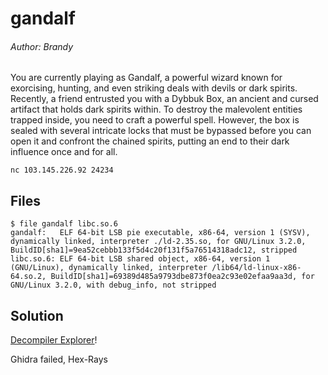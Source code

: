 # gandalf

###### Author: Brandy

You are currently playing as Gandalf, a powerful wizard known for exorcising, hunting, and even striking deals with devils or dark spirits. Recently, a friend entrusted you with a Dybbuk Box, an ancient and cursed artifact that holds dark spirits within. To destroy the malevolent entities trapped inside, you need to craft a powerful spell. However, the box is sealed with several intricate locks that must be bypassed before you can open it and confront the chained spirits, putting an end to their dark influence once and for all.

`nc 103.145.226.92 24234`

## Files

```
$ file gandalf libc.so.6 
gandalf:   ELF 64-bit LSB pie executable, x86-64, version 1 (SYSV), dynamically linked, interpreter ./ld-2.35.so, for GNU/Linux 3.2.0, BuildID[sha1]=9ea52cebbb133f5d4c20f131f5a76514318adc12, stripped
libc.so.6: ELF 64-bit LSB shared object, x86-64, version 1 (GNU/Linux), dynamically linked, interpreter /lib64/ld-linux-x86-64.so.2, BuildID[sha1]=69389d485a9793dbe873f0ea2c93e02efaa9aa3d, for GNU/Linux 3.2.0, with debug_info, not stripped
```

## Solution

[Decompiler Explorer](https://dogbolt.org/?id=91317ad2-1cff-457b-92ce-3fc5bb2837d5#Ghidra=542)!

Ghidra failed, Hex-Rays


